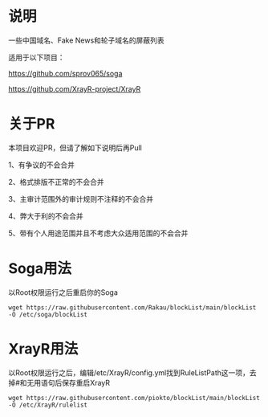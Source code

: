 # 说明
一些中国域名、Fake News和轮子域名的屏蔽列表

适用于以下项目：

https://github.com/sprov065/soga

https://github.com/XrayR-project/XrayR

# 关于PR
本项目欢迎PR，但请了解如下说明后再Pull

1、有争议的不会合并

2、格式排版不正常的不会合并

3、主审计范围外的审计规则不注释的不会合并

4、弊大于利的不会合并

5、带有个人用途范围并且不考虑大众适用范围的不会合并


# Soga用法

以Root权限运行之后重启你的Soga  

```
wget https://raw.githubusercontent.com/Rakau/blockList/main/blockList -O /etc/soga/blockList
```

# XrayR用法

以Root权限运行之后，编辑/etc/XrayR/config.yml找到RuleListPath这一项，去掉#和无用语句后保存重启XrayR

```
wget https://raw.githubusercontent.com/piokto/blockList/main/blockList -O /etc/XrayR/rulelist
```
